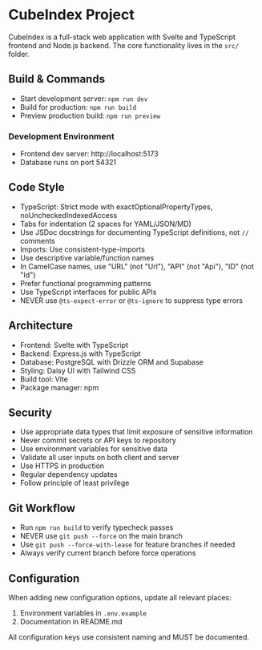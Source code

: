 # CubeIndex Project

CubeIndex is a full-stack web application with Svelte and TypeScript frontend and Node.js backend.
The core functionality lives in the `src/` folder.

## Build & Commands

- Start development server: `npm run dev`
- Build for production: `npm run build`
- Preview production build: `npm run preview`

### Development Environment

- Frontend dev server: http://localhost:5173
- Database runs on port 54321

## Code Style

- TypeScript: Strict mode with exactOptionalPropertyTypes, noUncheckedIndexedAccess
- Tabs for indentation (2 spaces for YAML/JSON/MD)
- Use JSDoc docstrings for documenting TypeScript definitions, not `//` comments
- Imports: Use consistent-type-imports
- Use descriptive variable/function names
- In CamelCase names, use "URL" (not "Url"), "API" (not "Api"), "ID" (not "Id")
- Prefer functional programming patterns
- Use TypeScript interfaces for public APIs
- NEVER use `@ts-expect-error` or `@ts-ignore` to suppress type errors

## Architecture

- Frontend: Svelte with TypeScript
- Backend: Express.js with TypeScript
- Database: PostgreSQL with Drizzle ORM and Supabase
- Styling: Daisy UI with Tailwind CSS
- Build tool: Vite
- Package manager: npm

## Security

- Use appropriate data types that limit exposure of sensitive information
- Never commit secrets or API keys to repository
- Use environment variables for sensitive data
- Validate all user inputs on both client and server
- Use HTTPS in production
- Regular dependency updates
- Follow principle of least privilege

## Git Workflow

- Run `npm run build` to verify typecheck passes
- NEVER use `git push --force` on the main branch
- Use `git push --force-with-lease` for feature branches if needed
- Always verify current branch before force operations

## Configuration

When adding new configuration options, update all relevant places:
1. Environment variables in `.env.example`
2. Documentation in README.md

All configuration keys use consistent naming and MUST be documented.